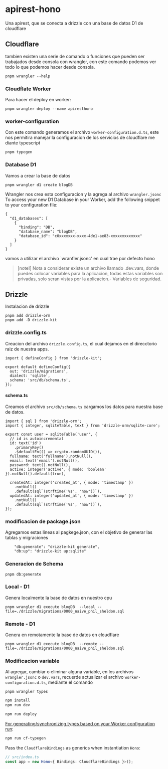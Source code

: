 # apirest-hono

Una apirest, que se conecta a drizzle con una base de datos D1 de cloudflare

## Cloudflare

tambien existen una serie de comando o funciones que pueden ser trabajados desde consola con wrangler, con este comando podemos ver todo lo que podemos hacer desde consola.

```
pnpm wrangler --help
```

### Cloudflate Worker

Para hacer el deploy en worker:

```
pnpm wrangler deploy --name apiresthono
```

### worker-configuration

Con este comando generamos el archivo `worker-configuration.d.ts`, este nos permitira manejar la configuracion de los servicios de cloudflare me diante typescript

```
pnpm typegen
```

### Database D1

Vamos a crear la base de datos

```
pnpm wrangler d1 create blogDB
```

Wrangler nos crea esta configuracion y la agrega al archivo `wrangler.jsonc` To access your new D1 Database in your Worker, add the following snippet to your configuration file:

```
{
  "d1_databases": [
    {
      "binding": "DB",
      "database_name": "blogDB",
      "database_id": "c0xxxxxxx-xxxx-4de1-ae83-xxxxxxxxxxxxx"
    }
  ]
}
```

vamos a utilizar el archivo `wranfler.jsonc' en cual trae por defecto hono

> [note!] Nota a considerar existe un archivo llamado .dev.vars, donde puedes colocar variables para la aplicacion, todas estas variables son privadas, solo seran vistas por la aplicacion.- Variables de seguridad.

## Drizzle

Instalacion de drizzle

```
pnpm add drizzle-orm
pnpm add -D drizzle-kit
```

### drizzle.config.ts

Creacion del archivo `drizzle.config.ts`, el cual dejamos en el direcctorio raiz de nuestra apps.

```
import { defineConfig } from 'drizzle-kit';

export default defineConfig({
  out: 'drizzle/migrations',
  dialect: 'sqlite',
  schema: 'src/db/schema.ts',
});
```

#### schema.ts

Creamos el archivo `src/db/schema.ts` cargamos los datos para nuestra base de datos.

```
import { sql } from 'drizzle-orm';
import { integer, sqliteTable, text } from 'drizzle-orm/sqlite-core';

export const user = sqliteTable('user', {
  // id is autoincremental
  id: text('id')
    .primaryKey()
    .$defaultFn(() => crypto.randomUUID()),
  fullname: text('fullname').notNull(),
  email: text('email').notNull(),
  password: text().notNull(),
  active: integer('active', { mode: 'boolean' }).notNull().default(true),

  createdAt: integer('created_at', { mode: 'timestamp' })
    .notNull()
    .default(sql`(strftime('%s', 'now'))`),
  updatedAt: integer('updated_at', { mode: 'timestamp' })
    .notNull()
    .default(sql`(strftime('%s', 'now'))`),
});
```

### modificacion de package.json

Agregamos estas lineas al pagkege.json, con el objetivo de generar las tablas y migraciones

```
    "db:generate": "drizzle-kit generate",
    "db:up": "drizzle-kit up:sqlite"
```

### Generacion de Schema

```
pnpm db:generate
```

### Local - D1

Genera localmente la base de datos en nuestro cpu

```
pnpm wrangler d1 execute blogDB  --local --file=./drizzle/migrations/0000_naive_phil_sheldon.sql
```

### Remote - D1

Genera en remotamente la base de datos en cloudflare

```
pnpm wrangler d1 execute blogDB  --remote --file=./drizzle/migrations/0000_naive_phil_sheldon.sql
```

### Modificacion variable

Al agregar, cambiar o eliminar alguna variable, en los archivos `wrangler.jsonc` o `dev.vars`, recuerde actualizar el archivo `worker-configuration.d.ts`, mediante el comando

```
pnpm wrangler types
```

```txt
npm install
npm run dev
```

```txt
npm run deploy
```

[For generating/synchronizing types based on your Worker configuration run](https://developers.cloudflare.com/workers/wrangler/commands/#types):

```txt
npm run cf-typegen
```

Pass the `CloudflareBindings` as generics when instantiation `Hono`:

```ts
// src/index.ts
const app = new Hono<{ Bindings: CloudflareBindings }>();
```
